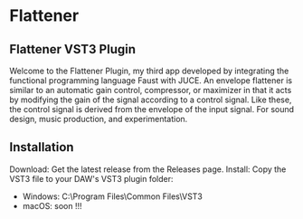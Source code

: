 # Flattener
## Flattener VST3 Plugin
Welcome to the Flattener Plugin, my third app developed by integrating the functional programming language Faust with JUCE. An envelope flattener is similar to an automatic gain control, compressor, or maximizer in that it acts by modifying the gain of the signal according to a control signal. Like these, the control signal is derived from the envelope of the input signal. For sound design, music production, and experimentation.
 
## Installation
Download: Get the latest release from the Releases page. Install: Copy the VST3 file to your DAW's VST3 plugin folder:

- Windows: C:\Program Files\Common Files\VST3
- macOS: soon !!!
